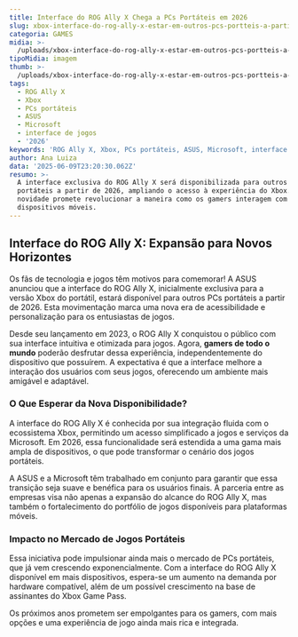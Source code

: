 ```yaml
---
title: Interface do ROG Ally X Chega a PCs Portáteis em 2026
slug: xbox-interface-do-rog-ally-x-estar-em-outros-pcs-portteis-a-partir-de-2026
categoria: GAMES
midia: >-
  /uploads/xbox-interface-do-rog-ally-x-estar-em-outros-pcs-portteis-a-partir-de-2026-thumb.jpeg
tipoMidia: imagem
thumb: >-
  /uploads/xbox-interface-do-rog-ally-x-estar-em-outros-pcs-portteis-a-partir-de-2026-thumb.jpeg
tags:
  - ROG Ally X
  - Xbox
  - PCs portáteis
  - ASUS
  - Microsoft
  - interface de jogos
  - '2026'
keywords: 'ROG Ally X, Xbox, PCs portáteis, ASUS, Microsoft, interface de jogos, 2026'
author: Ana Luiza
data: '2025-06-09T23:20:30.062Z'
resumo: >-
  A interface exclusiva do ROG Ally X será disponibilizada para outros PCs
  portáteis a partir de 2026, ampliando o acesso à experiência do Xbox. A
  novidade promete revolucionar a maneira como os gamers interagem com seus
  dispositivos móveis.
---
```


## Interface do ROG Ally X: Expansão para Novos Horizontes

Os fãs de tecnologia e jogos têm motivos para comemorar! A ASUS anunciou que a interface do ROG Ally X, inicialmente exclusiva para a versão Xbox do portátil, estará disponível para outros PCs portáteis a partir de 2026. Esta movimentação marca uma nova era de acessibilidade e personalização para os entusiastas de jogos.

Desde seu lançamento em 2023, o ROG Ally X conquistou o público com sua interface intuitiva e otimizada para jogos. Agora, **gamers de todo o mundo** poderão desfrutar dessa experiência, independentemente do dispositivo que possuírem. A expectativa é que a interface melhore a interação dos usuários com seus jogos, oferecendo um ambiente mais amigável e adaptável.

### O Que Esperar da Nova Disponibilidade?

A interface do ROG Ally X é conhecida por sua integração fluida com o ecossistema Xbox, permitindo um acesso simplificado a jogos e serviços da Microsoft. Em 2026, essa funcionalidade será estendida a uma gama mais ampla de dispositivos, o que pode transformar o cenário dos jogos portáteis.

A ASUS e a Microsoft têm trabalhado em conjunto para garantir que essa transição seja suave e benéfica para os usuários finais. A parceria entre as empresas visa não apenas a expansão do alcance do ROG Ally X, mas também o fortalecimento do portfólio de jogos disponíveis para plataformas móveis.

### Impacto no Mercado de Jogos Portáteis

Essa iniciativa pode impulsionar ainda mais o mercado de PCs portáteis, que já vem crescendo exponencialmente. Com a interface do ROG Ally X disponível em mais dispositivos, espera-se um aumento na demanda por hardware compatível, além de um possível crescimento na base de assinantes do Xbox Game Pass.

Os próximos anos prometem ser empolgantes para os gamers, com mais opções e uma experiência de jogo ainda mais rica e integrada.
